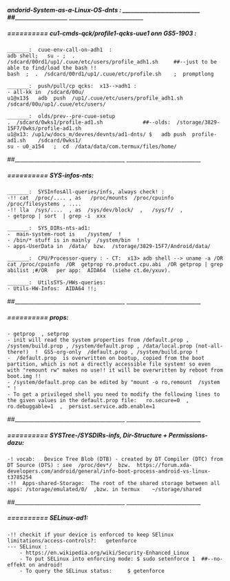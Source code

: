_____________________andorid-System-as-a-Linux-OS-dnts : ___________________________
##________________________________________  ___________________________


#####  ==========  cu1-cmds-qck/profile1-qcks-uue1 onn GS5-1903 :

	_______:  cuue-env-call-on-adh1  :
	adb shell;   su - ;  .   /sdcard/00rd1/up1/.cuue/etc/users/profile_adh1.sh     ##--just to be able to find/load the bash !!
	bash  ;  .  /sdcard/00rd1/up1/.cuue/etc/profile.sh    ;  promptlong

	_______:  push/pull/cp qcks:  x13-->adh1 :
	- all-kk in  /sdcard/00u/
	u1@x13$   adb  push  /up1/.cuue/etc/users/profile_adh1.sh   /sdcard/00u/up1/.cuue/etc/users/

	_______:  olds/prev--pre-cuue-setup
	.  /sdcard/0wks1/profile-ad1.sh             ##--olds:  /storage/3829-15F7/0wks/profile-ad1.sh 
	u1@x13: /up1/w/docs_m/devres/devnts/ad1-dnts/ $   adb push  profile-ad1.sh    /sdcard/0wks1/
	su - u0_a154   ;  cd  /data/data/com.termux/files/home/
##________________________________________  ___________________________


#####  ==========  SYS-infos-nts:

	_______:  SYSInfosAll-queries/infs, always check! :
	-!! cat  /proc/.... , as   /proc/mounts  /proc/cpuinfo  /proc/filesystems , .... 
	-!! lla  /sys/....  , as  /sys/dev/block/  ,   /sys/f/  ,  
	- getprop | sort  | grep -i  xxx

	_______:  SYS_DIRs-nts-ad1:
	-  main-system-root is    /system/  !
	- /bin/* stuff is in mainly  /system/bin  !
	- apps-UserData in  /data/  bzw.  /storage/3829-15F7/Android/data/

	_______:  CPU/Processor-query : - CT:  x13> adb shell --> uname -a /OR cat /proc/cpuinfo  /OR  getprop ro.product.cpu.abi  /OR getprop | grep abilist ;#/OR   per app:  AIDA64  (siehe ct.de/yxuv).

	_______:  UtilsSYS-/HWs-queries:
	- Utils-HW-Infos:  AIDA64 !!;
##________________________________________  ___________________________


#####  ==========  props:
	- getprop  , setprop
	- init will read the system properties from /default.prop , /system/build.prop , /system/default.prop , /data/local.prop (not-all-there!)  !  GS5-org-only  /default.prop , /system/build.prop !
	-  /default.prop  is overwritten on bootup, copied from the boot partition, which is not a directly accessible file system! so even with "remount rw" makes no use!! it will be overwritten by reboot from boot.img !!
	- /system/default.prop can be edited by "mount -o ro,remount  /system " !
	- To get a privileged shell you need to modify the following lines to the given values in the default.prop file:   ro.secure=0  ,  ro.debuggable=1  ,  persist.service.adb.enable=1
##________________________________________  ___________________________


#####  ==========  SYSTree-/SYSDIRs-infs, Dir-Structure + Permissions-dazu:
	-! vocab:   Device Tree Blob (DTB) - created by DT Compiler (DTC) from DT Source (DTS) : see  /proc/dev*/  bzw.  https://forum.xda-developers.com/android/general/info-boot-process-android-vs-linux-t3785254
	-!!  Apps-shared-Storage:  The root of the shared storage between all apps: /storage/emulated/0/  ,bzw. in termux    ~/storage/shared
##________________________________________  ___________________________


#####  ==========  SELinux-ad1:
	-!! checkit if your device is enforced to keep SElinux limitations/access-controls?:   getenforce
	--- SELinux :
		- https://en.wikipedia.org/wiki/Security-Enhanced_Linux
		- To put SELinux into enforcing mode: $ sudo setenforce 1  ##--no-effekt on android!
		- To query the SELinux status:     $ getenforce
